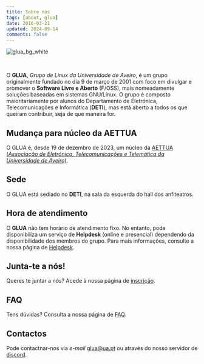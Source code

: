 ```yaml
---
title: Sobre nós
tags: [about, glua]
date: 2016-03-21
updated: 2024-09-14
comments: false
---
```


![glua_bg_white](/img/logos/glua_medium_orange_for_white_bg.png)

<br>

O **GLUA**, *Grupo de Linux da Universidade de Aveiro*, é um grupo originalmente fundado no dia 9 de março de 2001 com foco em divulgar e promover o **Software Livre e Aberto** (F/OSS), mais nomeadamente soluções baseadas em sistemas GNU/Linux. O grupo é composto maioritariamente por alunos do Departamento de Eletrónica, Telecomunicações e Informática (**DETI**), mas está aberto a todos os que queiram contribuir, seja de que maneira for.

## Mudança para núcleo da AETTUA

O GLUA é, desde 19 de dezembro de 2023, um núcleo da [AETTUA (*Associação de Eletrónica, Telecomunicações e Telemática da Universidade de Aveiro*)](https://aettua.pt/).

## Sede

O GLUA está sediado no **DETI**, na sala da esquerda do hall dos anfiteatros.

## Hora de atendimento

O **GLUA** não tem horário de atendimento fixo. No entanto, pode disponibiliza um serviço de **Helpdesk** (online e presencial) dependendo da disponibilidade dos membros do grupo. Para mais informações, consulte a nossa página de [Helpdesk](/helpdesk).

## Junta-te a nós!

Queres te juntar a nós? Acede à nossa página de [inscrição](/inscricao).

## FAQ

Tens dúvidas? Consulta a nossa página de [FAQ](/faq).

## Contactos

Pode contactnar-nos via *e-mail* [glua@ua.pt](mailto:glua@ua.pt) ou através do nosso servidor de [discord](https://glua.ua.pt/discord).
